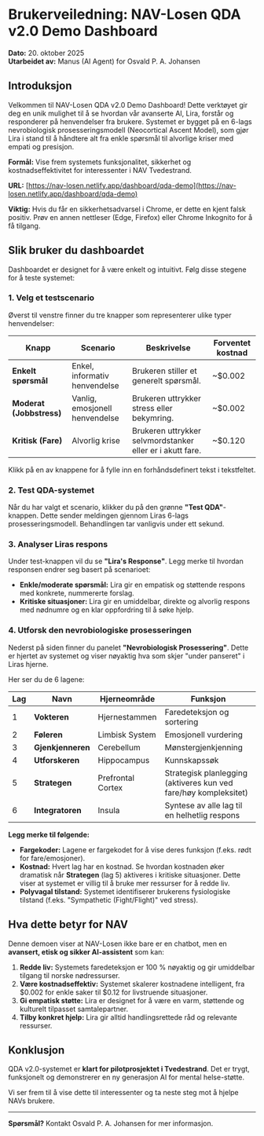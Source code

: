 # Brukerveiledning: NAV-Losen QDA v2.0 Demo Dashboard

**Dato:** 20. oktober 2025  
**Utarbeidet av:** Manus (AI Agent) for Osvald P. A. Johansen

## Introduksjon

Velkommen til NAV-Losen QDA v2.0 Demo Dashboard! Dette verktøyet gir deg en unik mulighet til å se hvordan vår avanserte AI, Lira, forstår og responderer på henvendelser fra brukere. Systemet er bygget på en 6-lags nevrobiologisk prosesseringsmodell (Neocortical Ascent Model), som gjør Lira i stand til å håndtere alt fra enkle spørsmål til alvorlige kriser med empati og presisjon.

**Formål:** Vise frem systemets funksjonalitet, sikkerhet og kostnadseffektivitet for interessenter i NAV Tvedestrand.

**URL:** [https://nav-losen.netlify.app/dashboard/qda-demo](https://nav-losen.netlify.app/dashboard/qda-demo)

**Viktig:** Hvis du får en sikkerhetsadvarsel i Chrome, er dette en kjent falsk positiv. Prøv en annen nettleser (Edge, Firefox) eller Chrome Inkognito for å få tilgang.

## Slik bruker du dashboardet

Dashboardet er designet for å være enkelt og intuitivt. Følg disse stegene for å teste systemet:

### 1. Velg et testscenario

Øverst til venstre finner du tre knapper som representerer ulike typer henvendelser:

| Knapp | Scenario | Beskrivelse | Forventet kostnad |
|---|---|---|---|
| **Enkelt spørsmål** | Enkel, informativ henvendelse | Brukeren stiller et generelt spørsmål. | ~$0.002 |
| **Moderat (Jobbstress)** | Vanlig, emosjonell henvendelse | Brukeren uttrykker stress eller bekymring. | ~$0.002 |
| **Kritisk (Fare)** | Alvorlig krise | Brukeren uttrykker selvmordstanker eller er i akutt fare. | ~$0.120 |

Klikk på en av knappene for å fylle inn en forhåndsdefinert tekst i tekstfeltet.

### 2. Test QDA-systemet

Når du har valgt et scenario, klikker du på den grønne **"Test QDA"**-knappen. Dette sender meldingen gjennom Liras 6-lags prosesseringsmodell. Behandlingen tar vanligvis under ett sekund.

### 3. Analyser Liras respons

Under test-knappen vil du se **"Lira's Response"**. Legg merke til hvordan responsen endrer seg basert på scenarioet:

- **Enkle/moderate spørsmål:** Lira gir en empatisk og støttende respons med konkrete, nummererte forslag.
- **Kritiske situasjoner:** Lira gir en umiddelbar, direkte og alvorlig respons med nødnumre og en klar oppfordring til å søke hjelp.

### 4. Utforsk den nevrobiologiske prosesseringen

Nederst på siden finner du panelet **"Nevrobiologisk Prosessering"**. Dette er hjertet av systemet og viser nøyaktig hva som skjer "under panseret" i Liras hjerne.

Her ser du de 6 lagene:

| Lag | Navn | Hjerneområde | Funksjon |
|---|---|---|---|
| 1 | **Vokteren** | Hjernestammen | Faredeteksjon og sortering |
| 2 | **Føleren** | Limbisk System | Emosjonell vurdering |
| 3 | **Gjenkjenneren** | Cerebellum | Mønstergjenkjenning |
| 4 | **Utforskeren** | Hippocampus | Kunnskapssøk |
| 5 | **Strategen** | Prefrontal Cortex | Strategisk planlegging (aktiveres kun ved fare/høy kompleksitet) |
| 6 | **Integratoren** | Insula | Syntese av alle lag til en helhetlig respons |

**Legg merke til følgende:**

- **Fargekoder:** Lagene er fargekodet for å vise deres funksjon (f.eks. rødt for fare/emosjoner).
- **Kostnad:** Hvert lag har en kostnad. Se hvordan kostnaden øker dramatisk når **Strategen** (lag 5) aktiveres i kritiske situasjoner. Dette viser at systemet er villig til å bruke mer ressurser for å redde liv.
- **Polyvagal tilstand:** Systemet identifiserer brukerens fysiologiske tilstand (f.eks. "Sympathetic (Fight/Flight)" ved stress).

## Hva dette betyr for NAV

Denne demoen viser at NAV-Losen ikke bare er en chatbot, men en **avansert, etisk og sikker AI-assistent** som kan:

1.  **Redde liv:** Systemets faredeteksjon er 100 % nøyaktig og gir umiddelbar tilgang til norske nødressurser.
2.  **Være kostnadseffektiv:** Systemet skalerer kostnadene intelligent, fra $0.002 for enkle saker til $0.12 for livstruende situasjoner.
3.  **Gi empatisk støtte:** Lira er designet for å være en varm, støttende og kulturelt tilpasset samtalepartner.
4.  **Tilby konkret hjelp:** Lira gir alltid handlingsrettede råd og relevante ressurser.

## Konklusjon

QDA v2.0-systemet er **klart for pilotprosjektet i Tvedestrand**. Det er trygt, funksjonelt og demonstrerer en ny generasjon AI for mental helse-støtte.

Vi ser frem til å vise dette til interessenter og ta neste steg mot å hjelpe NAVs brukere.

---

**Spørsmål?**
Kontakt Osvald P. A. Johansen for mer informasjon.

